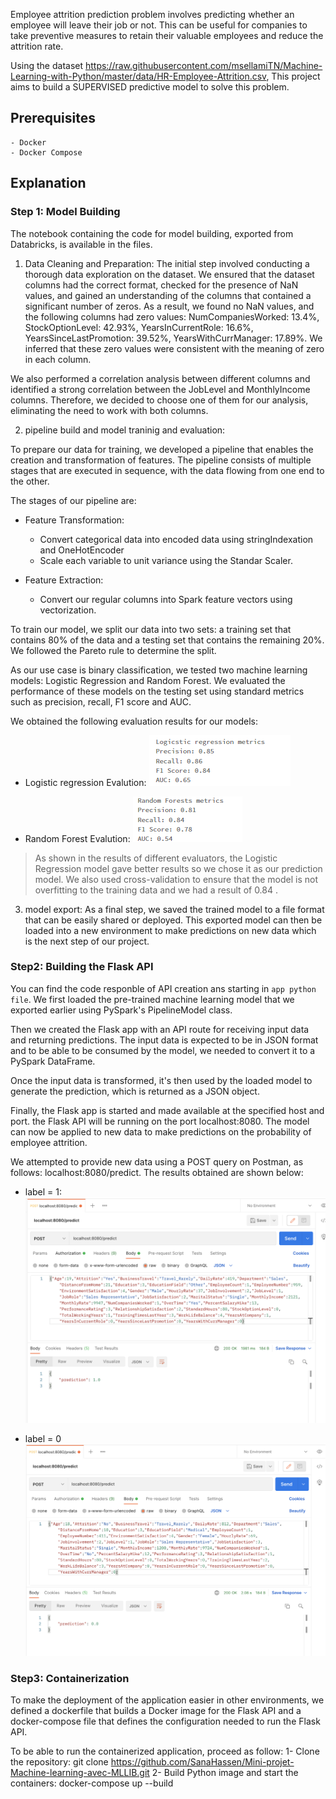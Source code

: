 
Employee attrition prediction problem involves predicting whether an employee will leave their job or not. This can be useful for companies to take preventive measures to retain their valuable employees and reduce the attrition rate. 

Using the dataset https://raw.githubusercontent.com/msellamiTN/Machine-Learning-with-Python/master/data/HR-Employee-Attrition.csv, This project aims to build a  SUPERVISED predictive model to solve this problem. 

## Prerequisites
    - Docker
    - Docker Compose

## Explanation
### Step 1: Model Building
The notebook containing the code for model building, exported from Databricks, is available in the files.

1. Data Cleaning and Preparation:
The initial step involved conducting a thorough data exploration on the dataset. We ensured that the dataset columns had the correct format, checked for the presence of NaN values, and gained an understanding of the columns that contained a significant number of zeros. As a result, we found no NaN values, and the following columns had zero values:
NumCompaniesWorked: 13.4%, StockOptionLevel: 42.93%, YearsInCurrentRole: 16.6%, YearsSinceLastPromotion: 39.52%, YearsWithCurrManager: 17.89%. We inferred that these zero values were consistent with the meaning of zero in each column.

We also performed a correlation analysis between different columns and identified a strong correlation between the JobLevel and MonthlyIncome columns. Therefore, we decided to choose one of them for our analysis, eliminating the need to work with both columns.

2. pipeline build and model traninig and evaluation:

To prepare our data for training, we developed a pipeline that enables the creation and transformation of features. The pipeline consists of multiple stages that are executed in sequence, with the data flowing from one end to the other.

The stages of our pipeline are:

* Feature Transformation:
    * Convert categorical data into encoded data using stringIndexation and OneHotEncoder
    * Scale each variable to unit variance using the Standar Scaler.

* Feature Extraction:
    * Convert our regular columns into Spark feature vectors using vectorization.

To train our model, we split our data into two sets: a training set that contains 80% of the data and a testing set that contains the remaining 20%. We followed the Pareto rule to determine the split.

As our use case is binary classification, we tested two machine learning models: Logistic Regression and Random Forest. We evaluated the performance of these models on the testing set using standard metrics such as precision, recall, F1 score and AUC.

We obtained the following evaluation results for our models:
* Logistic regression Evalution:
![HomeView](images/logistic.PNG)

* Random Forest Evalution:
![HomeView](images/random.PNG)

> As shown in the results of different evaluators, the Logistic Regression model gave better results so we chose it as our prediction model. We also used cross-validation to ensure that the model is not overfitting to the training data and we had a result of 0.84 .

3. model export:
As a final step, we saved the trained model to a file format that can be easily shared or deployed. This exported model can then be loaded into a new environment to make predictions on new data which is the next step of our project.

### Step2: Building the Flask API
You can find the code responble of API creation ans starting in `app python file`.
We first loaded the pre-trained machine learning model that we exported earlier using PySpark's PipelineModel class.

Then we created the Flask app with an API route for receiving input data and returning predictions. The input data is expected to be in JSON format and to be able to be consumed by the model, we needed to convert it to a PySpark DataFrame.

Once the input data is transformed, it's then used by the loaded model to generate the prediction, which is returned as a JSON object. 

Finally, the Flask app is started and made available at the specified host and port. the Flask API will be running on the port localhost:8080. The model can now be applied to new data to make predictions on the probability of employee attrition.

We attempted to provide new data using a POST query on Postman, as follows: localhost:8080/predict. The results obtained are shown below:
* label = 1:
![HomeView](images/1.png)

* label = 0
![HomeView](images/0.png)

### Step3: Containerization
To make the deployment of the application easier in other environments, we defined a dockerfile that builds a Docker image for the Flask API and a docker-compose file that defines the configuration needed to run the Flask API.

To be able to run the containerized application, proceed as follow:
    1- Clone the repository: git clone https://github.com/SanaHassen/Mini-projet-Machine-learning-avec-MLLIB.git
    2- Build Python image and start the containers: docker-compose up --build















